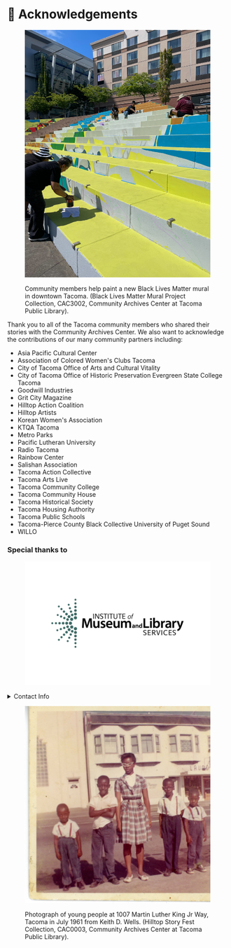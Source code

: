 # 🙌 Acknowledgements

<figure><img src="../.gitbook/assets/CAC3002_BLMMural_VolunteerPhotos_LeeahJones_30.jpeg" alt=""><figcaption><p>Community members help paint a new Black Lives Matter mural in downtown Tacoma. (Black Lives Matter Mural Project Collection, CAC3002, Community Archives Center at Tacoma Public Library).</p></figcaption></figure>

Thank you to all of the Tacoma community members who shared their stories with the Community Archives Center. We also want to acknowledge the contributions of our many community partners including:

* Asia Pacific Cultural Center
* Association of Colored Women's Clubs Tacoma
* City of Tacoma Office of Arts and Cultural Vitality
* City of Tacoma Office of Historic Preservation Evergreen State College Tacoma
* Goodwill Industries
* Grit City Magazine
* Hilltop Action Coalition
* Hilltop Artists
* Korean Women's Association
* KTQA Tacoma
* Metro Parks
* Pacific Lutheran University
* Radio Tacoma
* Rainbow Center
* Salishan Association
* Tacoma Action Collective
* Tacoma Arts Live
* Tacoma Community College
* Tacoma Community House
* Tacoma Historical Society
* Tacoma Housing Authority
* Tacoma Public Schools
* Tacoma-Pierce County Black Collective University of Puget Sound
* WILLO

### Special thanks to&#x20;

<figure><img src="../.gitbook/assets/logo-InstituteofMuseumandLibraryServices-32.png" alt=""><figcaption></figcaption></figure>

<details>

<summary>Contact Info</summary>

Tacoma Public Library\
1102 Tacoma Ave S\
Tacoma, WA 98402\
(253) 280-2819\
[www.tacomalibrary.org/communityarchives](https://www.tacomalibrary.org/communityarchives) \
communityarchives@tacomalibrary.org

</details>

<figure><img src="../.gitbook/assets/CAC0003_HSF_KeithWells_3.jpg" alt=""><figcaption><p>Photograph of young people at 1007 Martin Luther King Jr Way, Tacoma in July 1961 from Keith D. Wells. (Hilltop Story Fest Collection, CAC0003, Community Archives Center at Tacoma Public Library).</p></figcaption></figure>
